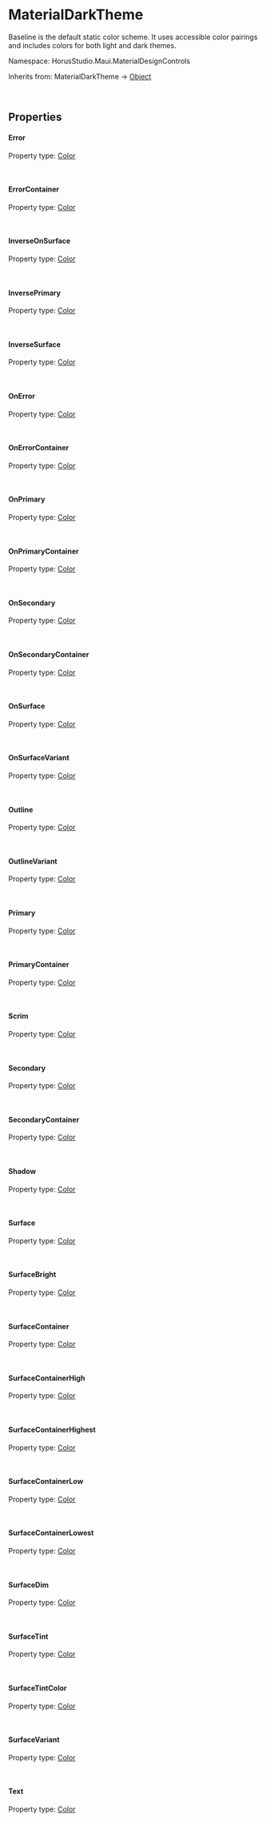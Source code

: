 # MaterialDarkTheme

Baseline is the default static color scheme. It uses accessible color pairings and includes colors for both light and dark themes.

Namespace: HorusStudio.Maui.MaterialDesignControls

Inherits from: MaterialDarkTheme → [Object](https://learn.microsoft.com/en-us/dotnet/api/system.object)

<br>

## Properties

#### Error

Property type: [Color](https://learn.microsoft.com/en-us/dotnet/api/microsoft.maui.graphics.color)<br>

<br>

#### ErrorContainer

Property type: [Color](https://learn.microsoft.com/en-us/dotnet/api/microsoft.maui.graphics.color)<br>

<br>

#### InverseOnSurface

Property type: [Color](https://learn.microsoft.com/en-us/dotnet/api/microsoft.maui.graphics.color)<br>

<br>

#### InversePrimary

Property type: [Color](https://learn.microsoft.com/en-us/dotnet/api/microsoft.maui.graphics.color)<br>

<br>

#### InverseSurface

Property type: [Color](https://learn.microsoft.com/en-us/dotnet/api/microsoft.maui.graphics.color)<br>

<br>

#### OnError

Property type: [Color](https://learn.microsoft.com/en-us/dotnet/api/microsoft.maui.graphics.color)<br>

<br>

#### OnErrorContainer

Property type: [Color](https://learn.microsoft.com/en-us/dotnet/api/microsoft.maui.graphics.color)<br>

<br>

#### OnPrimary

Property type: [Color](https://learn.microsoft.com/en-us/dotnet/api/microsoft.maui.graphics.color)<br>

<br>

#### OnPrimaryContainer

Property type: [Color](https://learn.microsoft.com/en-us/dotnet/api/microsoft.maui.graphics.color)<br>

<br>

#### OnSecondary

Property type: [Color](https://learn.microsoft.com/en-us/dotnet/api/microsoft.maui.graphics.color)<br>

<br>

#### OnSecondaryContainer

Property type: [Color](https://learn.microsoft.com/en-us/dotnet/api/microsoft.maui.graphics.color)<br>

<br>

#### OnSurface

Property type: [Color](https://learn.microsoft.com/en-us/dotnet/api/microsoft.maui.graphics.color)<br>

<br>

#### OnSurfaceVariant

Property type: [Color](https://learn.microsoft.com/en-us/dotnet/api/microsoft.maui.graphics.color)<br>

<br>

#### Outline

Property type: [Color](https://learn.microsoft.com/en-us/dotnet/api/microsoft.maui.graphics.color)<br>

<br>

#### OutlineVariant

Property type: [Color](https://learn.microsoft.com/en-us/dotnet/api/microsoft.maui.graphics.color)<br>

<br>

#### Primary

Property type: [Color](https://learn.microsoft.com/en-us/dotnet/api/microsoft.maui.graphics.color)<br>

<br>

#### PrimaryContainer

Property type: [Color](https://learn.microsoft.com/en-us/dotnet/api/microsoft.maui.graphics.color)<br>

<br>

#### Scrim

Property type: [Color](https://learn.microsoft.com/en-us/dotnet/api/microsoft.maui.graphics.color)<br>

<br>

#### Secondary

Property type: [Color](https://learn.microsoft.com/en-us/dotnet/api/microsoft.maui.graphics.color)<br>

<br>

#### SecondaryContainer

Property type: [Color](https://learn.microsoft.com/en-us/dotnet/api/microsoft.maui.graphics.color)<br>

<br>

#### Shadow

Property type: [Color](https://learn.microsoft.com/en-us/dotnet/api/microsoft.maui.graphics.color)<br>

<br>

#### Surface

Property type: [Color](https://learn.microsoft.com/en-us/dotnet/api/microsoft.maui.graphics.color)<br>

<br>

#### SurfaceBright

Property type: [Color](https://learn.microsoft.com/en-us/dotnet/api/microsoft.maui.graphics.color)<br>

<br>

#### SurfaceContainer

Property type: [Color](https://learn.microsoft.com/en-us/dotnet/api/microsoft.maui.graphics.color)<br>

<br>

#### SurfaceContainerHigh

Property type: [Color](https://learn.microsoft.com/en-us/dotnet/api/microsoft.maui.graphics.color)<br>

<br>

#### SurfaceContainerHighest

Property type: [Color](https://learn.microsoft.com/en-us/dotnet/api/microsoft.maui.graphics.color)<br>

<br>

#### SurfaceContainerLow

Property type: [Color](https://learn.microsoft.com/en-us/dotnet/api/microsoft.maui.graphics.color)<br>

<br>

#### SurfaceContainerLowest

Property type: [Color](https://learn.microsoft.com/en-us/dotnet/api/microsoft.maui.graphics.color)<br>

<br>

#### SurfaceDim

Property type: [Color](https://learn.microsoft.com/en-us/dotnet/api/microsoft.maui.graphics.color)<br>

<br>

#### SurfaceTint

Property type: [Color](https://learn.microsoft.com/en-us/dotnet/api/microsoft.maui.graphics.color)<br>

<br>

#### SurfaceTintColor

Property type: [Color](https://learn.microsoft.com/en-us/dotnet/api/microsoft.maui.graphics.color)<br>

<br>

#### SurfaceVariant

Property type: [Color](https://learn.microsoft.com/en-us/dotnet/api/microsoft.maui.graphics.color)<br>

<br>

#### Text

Property type: [Color](https://learn.microsoft.com/en-us/dotnet/api/microsoft.maui.graphics.color)<br>

<br>
